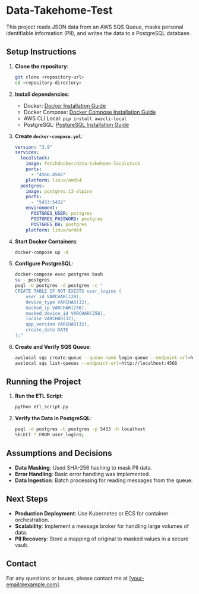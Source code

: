 # Data-Takehome-Test
This project reads JSON data from an AWS SQS Queue, masks personal identifiable information (PII), and writes the data to a PostgreSQL database.

## Setup Instructions

1. **Clone the repository**:
    ```bash
    git clone <repository-url>
    cd <repository-directory>
    ```

2. **Install dependencies**:
    - Docker: [Docker Installation Guide](https://docs.docker.com/get-docker/)
    - Docker Compose: [Docker Compose Installation Guide](https://docs.docker.com/compose/install/)
    - AWS CLI Local: `pip install awscli-local`
    - PostgreSQL: [PostgreSQL Installation Guide](https://www.postgresql.org/download/)

3. **Create `docker-compose.yml`**:
    ```yaml
    version: "3.9"
    services:
      localstack:
        image: fetchdocker/data-takehome-localstack
        ports:
          - "4566:4566"
        platform: linux/amd64
      postgres:
        image: postgres:13-alpine
        ports:
          - "5433:5432"
        environment:
          POSTGRES_USER: postgres
          POSTGRES_PASSWORD: postgres
          POSTGRES_DB: postgres
        platform: linux/arm64
    ```

4. **Start Docker Containers**:
    ```bash
    docker-compose up -d
    ```

5. **Configure PostgreSQL**:
    ```bash
    docker-compose exec postgres bash
    su - postgres
    psql -U postgres -d postgres -c "
    CREATE TABLE IF NOT EXISTS user_logins (
        user_id VARCHAR(128),
        device_type VARCHAR(32),
        masked_ip VARCHAR(256),
        masked_device_id VARCHAR(256),
        locale VARCHAR(32),
        app_version VARCHAR(32),
        create_date DATE
    );"
    ```

6. **Create and Verify SQS Queue**:
    ```bash
    awslocal sqs create-queue --queue-name login-queue --endpoint-url=http://localhost:4566
    awslocal sqs list-queues --endpoint-url=http://localhost:4566
    ```

## Running the Project

1. **Run the ETL Script**:
    ```bash
    python etl_script.py
    ```

2. **Verify the Data in PostgreSQL**:
    ```bash
    psql -d postgres -U postgres -p 5433 -h localhost
    SELECT * FROM user_logins;
    ```

## Assumptions and Decisions

- **Data Masking**: Used SHA-256 hashing to mask PII data.
- **Error Handling**: Basic error handling was implemented.
- **Data Ingestion**: Batch processing for reading messages from the queue.

## Next Steps

- **Production Deployment**: Use Kubernetes or ECS for container orchestration.
- **Scalability**: Implement a message broker for handling large volumes of data.
- **PII Recovery**: Store a mapping of original to masked values in a secure vault.

## Contact

For any questions or issues, please contact me at [your-email@example.com].


